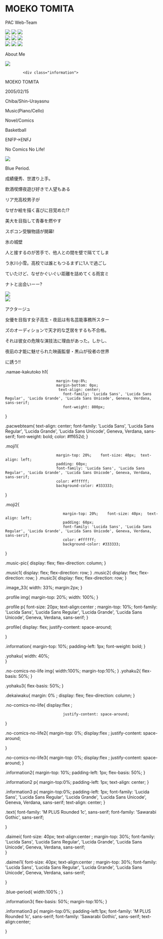 <!DOCTYPE html>
<html lang="ja">
<head>
   <link rel="stylesheet"   href="style.css" />
   <meta charset="UTF-8" /> 
   <link rel="preconnect" href="https://fonts.googleapis.com">
   <link rel="preconnect" href="https://fonts.gstatic.com" crossorigin>
   <link href="https://fonts.googleapis.com/css2?family=M+PLUS+Rounded+1c:wght@500&family=Sawarabi+Gothic&display=swap" rel="stylesheet">
  <title>hiiammoeko</title>       
</head>

<body>
<div class="zentai-box">

<div class="namae-kakutoko">
       <h1>MOEKO TOMITA</h1>    
       <p class="pacwebteam">PAC Web-Team</p>     

</div>

<div class="music-pic">
<div class="music1">
   <img src="dean-d.jpg" class="image_33">
   <img src="dirty dancing.jpg" class="image_33">
   <img src="finnese.jpg" class="image_33">
</div>

<div class="music2">
   <img src="less of you.jpg" class="image_33">
   <img src="サントラ.jpg" class="image_33">
   <img src="like.jpg" class="image_33">
</div>

<div class="music3">
   <img src="青春病.jpg" class="image_33">
   <img src="young forever.jpg" class="image_33">
   <img src="裸の勇者.jpg" class="image_33">
</div>

<p div class="moji1">About Me</p>
 <div class="profile">
 <div class="yohaku">
 <img src="私の写真.jpg" class="watashi"></div>    

            <div class="information"> 
  <p> MOEKO TOMITA</p>
<p> 2005/02/15</p>
<P> Chiba/Shin-Urayasnu</P>
 <p> Music(Piano/Cello)</P>
 <p> Novel/Comics</P>
 <p> Basketball</p>
 <p>ENFP→ENFJ</P>

 </div>

</div>

<p div class="moji2">
                              No Comics No Life! </p>

<div class="dekaiwaku">
<div class="no-comics-no-life">
  <div class="yohaku2">
    <img src="ブルーピリオド.jpg"  class="blue-period">
  </div>
    <div class="information2">
      <p div class="daimei1">Blue Period.</p>
      <p div class="text">成績優秀、世渡り上手。</p>
      <p div class="text">飲酒喫煙夜遊び好きで人望もある</p>
      <p div class="text"> リア充高校男子が</p>
      <p div class="text">なぜか絵を描く喜びに目覚めた!?</p>
      <p div class="text"> 美大を目指して青春を燃やす</p>
      <p div class="text"> スポコン受験物語が開幕!</p>
    </div>
 </div>


 <div class="no-comics-no-life2">
   
   <div class="information3"> 
     <p div class="daimei">氷の城壁</p>
     <p>人と接するのが苦手で、他人との間を壁で隔ててしま</p>
     <p>う氷川小雪。高校では誰ともつるまずに1人で過ごし</p>
     <p> ていたけど、なぜかぐいぐい距離を詰めてくる雨宮ミ</p>
     <p>ナトと出会いーー?</p>
   </div>

   <div class="yohaku2">
     <img src="氷の城壁.jpg" class="blue-period">
     </div>
   </div>

   <div class="no-comics-no-life3">
    <div class="yohaku3">
   <img src="アクタージュ.jpg"  class="blue-period"> </div>
                              <div class="information3">
     <p div class="daimei">アクタージュ</p>
     <p> 女優を目指す女子高生・夜凪は有名芸能事務所スター</p>
     <p>ズのオーディションで天才的な芝居をするも不合格。</p>
     <p>それは彼女の危険な演技法に理由があった。しかし、</p>
     <p>夜凪の才能に魅せられた映画監督・黒山が役者の世界</p>
      <p> に誘う‼</p> </div>
  </div>
   </div>
</div>

</body>

</html>



.namae-kakutoko h1{
                           
                           margin-top:8%;  
                           margin-bottom: 0px;
                            text-align: center;
                              font-family: 'Lucida Sans', 'Lucida Sans Regular', 'Lucida Grande', 'Lucida Sans Unicode', Geneva, Verdana, sans-serif;
                              font-weight: 800px;
}

.pacwebteam{
                              text-align: center;
                              font-family: 'Lucida Sans', 'Lucida Sans Regular', 'Lucida Grande', 'Lucida Sans Unicode', Geneva, Verdana, sans-serif;
                              font-weight: bold;
                              color: #ff652d;
}    

.moji1{
                           
                           margin-top: 20%;    font-size: 40px;  text-align: left;
                           padding: 60px;
                           font-family: 'Lucida Sans', 'Lucida Sans Regular', 'Lucida Grande', 'Lucida Sans Unicode', Geneva, Verdana, sans-serif;
                           color: #ffffff;
                           background-color: #333333;


}

.moji2{
                           
                              margin-top: 20%;    font-size: 40px;  text-align: left;
                              padding: 60px;
                              font-family: 'Lucida Sans', 'Lucida Sans Regular', 'Lucida Grande', 'Lucida Sans Unicode', Geneva, Verdana, sans-serif;
                              color: #ffffff;
                              background-color: #333333;
   
   
   }


.music-pic{
                              display: flex;
                              flex-direction: column;
}

.music1{
                              display: flex;
                              flex-direction: row;
}
.music2{
                              display: flex;
                              flex-direction: row;
}
.music3{
                              display: flex;
                              flex-direction: row;
}

.image_33{
                              width: 33%;
                              margin:2px;
}

.profile img{
                              margin-top: 20%;
width: 100%;
}

.profile p{
                              font-size: 20px;
                              text-align:center ;
                              margin-top: 10%;
               font-family: 'Lucida Sans', 'Lucida Sans Regular', 'Lucida Grande', 'Lucida Sans Unicode', Geneva, Verdana, sans-serif;
}

.profile{
                              display: flex;
              justify-content: space-around;


}


.information{
                              margin-top: 10%;
                              padding-left: 1px;
                              font-weight: bold;
}

.yohaku{
                               width: 40%;                   
}

.no-comics-no-life img{
                              width:100%;
                              margin-top:10%;
}
.yohaku2{
                              flex-basis: 50%;
}

.yohaku3{
                              flex-basis: 50%;
}


.dekaiwaku{
                             margin: 0%
                             ; display: flex;
                              flex-direction: column;
}

.no-comics-no-life{
                              display:flex ;

                              justify-content: space-around;
}

.no-comics-no-life2{
                              margin-top: 0%;
                              display:flex ;
                              justify-content: space-around;

}

.no-comics-no-life3{
                              margin-top: 0%;
                              display:flex ;
                              justify-content: space-around; }

.information2{
                              margin-top: 10%;
                              padding-left: 1px;
                              flex-basis: 50%;
}

.information2 p{
                              margin-top:0%;
                              padding-left: 1px;
                              text-align: center;
}

.information3 p{
                              margin-top:0%;
                              padding-left: 1px;
                              font-family: 'Lucida Sans', 'Lucida Sans Regular', 'Lucida Grande', 'Lucida Sans Unicode', Geneva, Verdana, sans-serif;
                              text-align: center;
}

.text{
                              font-family: 'M PLUS Rounded 1c', sans-serif;
font-family: 'Sawarabi Gothic', sans-serif;
                      

}


.daimei{
                               font-size: 40px;
                               text-align:center ;
                               margin-top: 30%;
                               font-family: 'Lucida Sans', 'Lucida Sans Regular', 'Lucida Grande', 'Lucida Sans Unicode', Geneva, Verdana, sans-serif;      
}

.daimei1{
                              font-size: 40px;
                              text-align:center ;
                              margin-top: 30%;
                              font-family: 'Lucida Sans', 'Lucida Sans Regular', 'Lucida Grande', 'Lucida Sans Unicode', Geneva, Verdana, sans-serif;      
                            

}



.blue-period{
                              width:100% ;
}



.information3{
                              flex-basis: 50%;
                              margin-top:10%;
}

.information3 p{
                              margin-top:0%;
                              padding-left:1px;
                              font-family: 'M PLUS Rounded 1c', sans-serif;
                              font-family: 'Sawarabi Gothic', sans-serif;
                              text-align:center;

}



